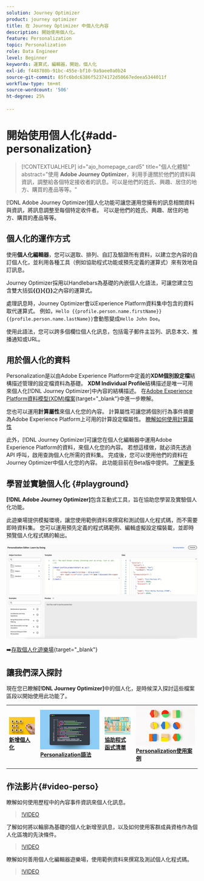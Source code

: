 ```yaml
---
solution: Journey Optimizer
product: journey optimizer
title: 在 Journey Optimizer 中個人化內容
description: 開始使用個人化。
feature: Personalization
topic: Personalization
role: Data Engineer
level: Beginner
keywords: 運算式，編輯器，開始，個人化
exl-id: f448780b-91bc-455e-bf10-9a9aee0a0b24
source-git-commit: 85fc6bdc6386f52374172d50667edeea5344011f
workflow-type: tm+mt
source-wordcount: '506'
ht-degree: 25%

---
```


# 開始使用個人化{#add-personalization}

>[!CONTEXTUALHELP]
>id="ajo_homepage_card5"
>title="個人化體驗"
>abstract="使用 **Adobe Journey Optimizer**，利用手邊關於他們的資料與資訊，調整給各個特定接收者的訊息。可以是他們的姓氏、興趣、居住的地方、購買的產品等等。"

[!DNL Adobe Journey Optimizer]個人化功能可讓您運用您擁有的訊息相關資料與資訊，將訊息調整至每個特定收件者。 可以是他們的姓氏、興趣、居住的地方、購買的產品等等。

## 個人化的運作方式

使用&#x200B;**個人化編輯器**，您可以選取、排列、自訂及驗證所有資料，以建立您內容的自訂個人化，並利用各種工具（例如協助程式功能或預先定義的運算式）來有效地自訂訊息。

Journey Optimizer採用以Handlebars為基礎的內嵌個人化語法，可讓您建立包含雙大括弧&#x200B;**{{}}{{}}**&#x200B;之內容的運算式。

處理訊息時，Journey Optimizer會以Experience Platform資料集中包含的資料取代運算式。 例如，`Hello {{profile.person.name.firstName}} {{profile.person.name.lastName}}`會動態變成`Hello John Doe`。

使用此語法，您可以跨多個欄位個人化訊息，包括電子郵件主旨列、訊息本文、推播通知或URL。

## 用於個人化的資料

Personalization是以由Adobe Experience Platform中定義的&#x200B;**XDM個別設定檔**&#x200B;結構描述管理的設定檔資料為基礎。 **XDM Individual Profile**&#x200B;結構描述是唯一可用來個人化[!DNL Journey Optimizer]中內容的結構描述。 在[Adobe Experience Platform資料模型(XDM)檔案](https://experienceleague.adobe.com/docs/experience-platform/xdm/home.html?lang=zh-Hant){target="_blank"}中進一步瞭解。

您也可以運用&#x200B;**計算屬性**&#x200B;來個人化您的內容。 計算屬性可讓您將個別行為事件摘要為Adobe Experience Platform上可用的計算設定檔屬性。 [瞭解如何使用計算屬性](../audience/computed-attributes.md)

此外，[!DNL Journey Optimizer]可讓您在個人化編輯器中運用Adobe Experience Platform的資料，來個人化您的內容。 若想這樣做，就必須先透過 API 呼叫，啟用查詢個人化所需的資料集。 完成後，您可以使用他們的資料在Journey Optimizer中個人化您的內容。 此功能目前在Beta版中提供。 [了解更多](../personalization/lookup-aep-data.md)

## 學習並實驗個人化 {#playground}

**[!DNL Adobe Journey Optimizer]**&#x200B;包含互動式工具，旨在協助您學習及實驗個人化功能。

此遊樂場提供模擬環境，讓您使用範例資料來撰寫和測試個人化程式碼，而不需要即時資料集。 您可以運用預先定義的程式碼範例、編輯虛擬設定檔裝載，並即時預覽個人化程式碼的輸出。

![個人化遊樂場](assets/playground.png)

➡️[存取個人化遊樂場](https://experienceleague.adobe.com/zh-hant/apps/journey-optimizer/ajo-personalization){target="_blank"}

## 讓我們深入探討

現在您已瞭解&#x200B;**[!DNL Journey Optimizer]**&#x200B;中的個人化，是時候深入探討這些檔案區段以開始使用此功能了。

<table style="table-layout:fixed"><tr style="border: 0;">
<td>
<a href="personalization-build-expressions.md">
<img alt="新增個人化" src="assets/do-not-localize/add.png">
</a>
<div>
<a href="personalization-build-expressions.md"><strong>新增個人化</strong></a>
</div>
<p>
</td>
<td>
<a href="../personalization/personalization-syntax.md">
<img alt="銷售機會" src="assets/do-not-localize/syntax.png">
</a>
<div><a href="../personalization/personalization-syntax.md"><strong>Personalization語法</strong>
</div>
<p>
</td>
<td>
<a href="../personalization/functions/functions.md">
<img alt="不常使用" src="assets/do-not-localize/functions.png">
</a>
<div>
<a href="../personalization/functions/functions.md"><strong>協助程式函式清單</strong></a>
</div>
<p></td>
<td>
<a href="../personalization/personalization-use-case.md">
<img alt="不常使用" src="assets/do-not-localize/uc.png">
</a>
<div>
<a href="../personalization/personalization-use-case.md"><strong>Personalization使用案例</strong></a>
</div>
<p></td>
</tr></table>

## 作法影片{#video-perso}

瞭解如何使用歷程中的內容事件資訊來個人化訊息。

>[!VIDEO](https://video.tv.adobe.com/v/334165?quality=12)

了解如何將以輪廓為基礎的個人化新增至訊息，以及如何使用客群成員資格作為個人化區塊的先決條件。

>[!VIDEO](https://video.tv.adobe.com/v/334078?quality=12)

瞭解如何善用個人化編輯器遊樂場，使用範例資料來撰寫及測試個人化程式碼。

>[!VIDEO](https://video.tv.adobe.com/v/3457868?quality=12)
